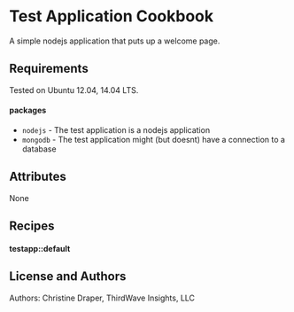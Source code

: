 Test Application Cookbook
=========================
A simple nodejs application that puts up a welcome page.

Requirements
------------
Tested on Ubuntu 12.04, 14.04 LTS.

#### packages
- `nodejs` - The test application is a nodejs application
- `mongodb` - The test application might (but doesnt) have a connection to a database

Attributes
----------
None


Recipes
-------
#### testapp::default



License and Authors
-------------------
Authors: Christine Draper, ThirdWave Insights, LLC
